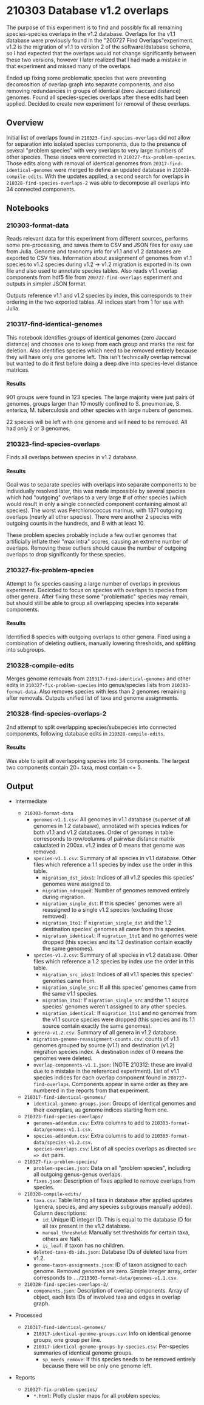 # 210303 Database v1.2 overlaps


The purpose of this experiment is to find and possibly fix all remaining species-species overlaps in the v1.2 database. Overlaps for the v1.1 database were previously found in the "200727 Find Overlaps"experiment. v1.2 is the migration of v1.1 to version 2 of the software/database schema, so I had expected that the overlaps would not change significantly between these two versions, however I later realized that I had made a mistake in that experiment and missed many of the overlaps.

Ended up fixing some problematic species that were preventing decomosition of overlap graph into separate components, and also removing redundancies in groups of identical (zero Jaccard distance) genomes. Found all species-species overlaps after these edits had been applied. Decided to create new experiment for removal of these overlaps.

## Overview

Initial list of overlaps found in `210323-find-species-overlaps` did not allow for separation into isolated species components, due to the presence of several "problem species" with very overlaps to very large numbers of other species.
These issues were corrected in `210327-fix-problem-species`.
Those edits along with removal of identical genomes from `20317-find-identical-genomes` were merged to define an updated database in `210328-compile-edits`.
With the updates applied, a second search for overlaps in `210328-find-species-overlaps-2` was able to decompose all overlaps into 34 connected components.


## Notebooks

### 210303-format-data

Reads relevant data for this experiment from different sources, performs some pre-processing, and saves them to CSV and JSON files for easy use from Julia. Genome and taxonomy info for v1.1 and v1.2 databases are exported to CSV files. Information about assignment of genomes from v1.1 species to v1.2 species during v1.2 -> v1.2 migration is exported in its own file and also used to annotate species tables. Also reads v1.1 overlap components from hdf5 file from `200727-find-overlaps` experiment and outputs in simpler JSON format.

Outputs reference v1.1 and v1.2 species by index, this corresponds to their ordering in the two exported tables. All indices start from 1 for use with Julia.


### 210317-find-identical-genomes

This notebook identifies groups of identical genomes (zero Jaccard distance) and chooses one to keep from each group and marks the rest for deletion. Also identifies species which need to be removed entirely because they will have only one genome left.
This isn't technically overlap removal but wanted to do it first before doing a deep dive into species-level distance matrices.

#### Results

901 groups were found in 123 species. The large majority were just pairs of genomes, groups larger than 10 mostly confined to S. pneumoniae, S. enterica, M. tuberculosis and other species with large nubers of genomes.

22 species will be left with one genome and will need to be removed. All had only 2 or 3 genomes.


### 210323-find-species-overlaps

Finds all overlaps between species in v1.2 database.

#### Results

Goal was to separate species with overlaps into separate components to be individually resolved
later, this was made impossible by several species which had "outgoing" overlaps to a very large #
of other species (which would result in only a single connected component containing almost all
species). The worst was Perchlorococcus marinus, with 1371 outgoing overlaps (nearly all other
species). There were another 2 species with outgoing counts in the hundreds, and 8 with at least 10.

These problem species probably include a few outlier genomes that artificially inflate their "max
intra" scores, causing an extreme number of overlaps. Removing these outliers should cause the
number of outgoing overlaps to drop significantly for these species.


### 210327-fix-problem-species

Attempt to fix species causing a large number of overlaps in previous experiment. Decicded to focus on species with overlaps to species from other genera. After fixing these some "problematic" species may remain, but should still be able to group all overlapping species into separate components.

#### Results

Identified 8 species with outgoing overlaps to other genera. Fixed using a combination of deleting outliers, manually lowering thresholds, and splitting into subgroups.


### 210328-compile-edits

Merges genome removals from `210317-find-identical-genomes` and other edits in `210327-fix-problem-species` into genus/species lists from `210303-format-data`. Also removes species with less than 2 genomes remaining after removals. Outputs unified list of taxa and genome assignments.


### 210328-find-species-overlaps-2

2nd attempt to split overlapping species/subspecies into connected components, following database edits in `210328-compile-edits`.

#### Results

Was able to split all overlapping species into 34 components. The largest two components contain 20+ taxa, most contain <= 5.


## Output


* Intermediate
  * `210303-format-data`
    * `genomes-v1.1.csv`: All genomes in v1.1 database (superset of all genomes in 1.2 databawe), annotated with species indices for both v1.1 and v1.2 databases. Order of genomes in table corresponds to row/columns of pairwise distance matrix caluclated in 200xx. v1.2 index of 0 means that genome was removed.
    * `species-v1.1.csv`: Summary of all species in v1.1 database. Other files which reference a 1.1 species by index use the order in this table.
      * `migration_dst_idxs1`: Indices of all v1.2 species this species' genomes were assigned to.
      * `migration_ndropped`: Number of genomes removed entirely during migration.
      * `migration_single_dst`: If this species' genomes were all reassigned to a single v1.2 species (excluding those removed).
      * `migration_1to1`: If `migration_single_dst` and the 1.2 destination species' genomes all came from this species.
      * `migration_identical`: If `migration_1to1` and no genomes were dropped (this species and its 1.2 destination contain exactly the same genomes).
    * `species-v1.2.csv`: Summary of all species in v1.2 database. Other files which reference a 1.2 species by index use the order in this table.
      * `migration_src_idxs1`: Indices of all v1.1 species this species' genomes came from.
      * `migration_single_src`: If all this species' genomes came from the same v1.1 species.
      * `migration_1to1`: If `migration_single_src` and the 1.1 source species' genomes weren't assigned to any other species.
      * `migration_identical`: If `migration_1to1` and no genomes from the v1.1 source species were dropped (this species and its 1.1 source contain exactly the same genomes).
    * `genera-v1.2.csv`: Summary of all genera in v1.2 database.
    * `migration-genome-reassignment-counts.csv`: counts of v1.1 genomes grouped by source (v1.1) and destination (v1.2) migration species index. A destination index of 0 means the genomes were deleted.
    * `overlap-components-v1.1.json`: (NOTE 210312: these are invalid due to a mistake in the referenced experiment). List of v1.1 species indices for each overlap component found in `200727-find-overlaps`. Components appear in same order as they are numbered in the reports from that experiment.
  * `210317-find-identical-genomes/`
    * `identical-genome-groups.json`: Groups of identical genomes and their exemplars, as genome indices starting from one.
  * `210323-find-species-overlaps/`
    * `genomes-addendum.csv`: Extra columns to add to `210303-format-data/genomes-v1.1.csv`.
    * `species-addendum.csv`: Extra columns to add to `210303-format-data/species-v1.2.csv`.
    * `species-overlaps.csv`: List of all species overlaps as directed `src => dst` pairs.
  * `210327-fix-problem-species/`
    * `problem-species.json`: Data on all "problem species", including all outgoing genus-genus overlaps.
	* `fixes.json`: Description of fixes applied to remove overlaps from species.
  * `210328-compile-edits/`
    * `taxa.csv`: Table listing all taxa in database after applied updates (genera, species, and any species subgroups manually added). Column descriptions:
      * `id`: Unique ID integer ID. This is equal to the database ID for all tax present in the v1.2 database.
      * `manual_threshold`: Manually set thresholds for certain taxa, others are NaN.
      * `is_leaf`: if taxon has no children.
    * `deleted-taxa-db-ids.json`: Database IDs of deleted taxa from v1.2.
    * `genome-taxon-assignments.json`: ID of taxon assigned to each genome. Removed genomes are zero. Simple integer array, order corresponds to `../210303-format-data/genomes-v1.1.csv`.
  * `210328-find-species-overlaps-2/`
    * `components.json`: Description of overlap components. Array of object, each lists IDs of involved taxa and edges in overlap graph.

* Processed
  * `210317-find-identical-genomes/`
    * `210317-identical-genome-groups.csv`: Info on identical genome groups, one group per line.
    * `210317-identical-genome-groups-by-species.csv`: Per-species summaries of identical genome groups.
      * `sp_needs_remove`: If this species needs to be removed entirely because there will be only one genome left.

* Reports
  * `210327-fix-problem-species/`
    * `*.html`: Plotly cluster maps for all problem species.

